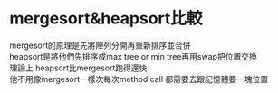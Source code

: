 # mergesort&heapsort比較  
mergesort的原理是先將陣列分開再重新排序並合併  
heapsort是將他們先排序成max tree or min tree再用swap把位置交換  
理論上 heapsort比mergesort跑得還快    
他不用像mergesort一樣次每次method call 都需要去跟記憶體要一塊位置   
